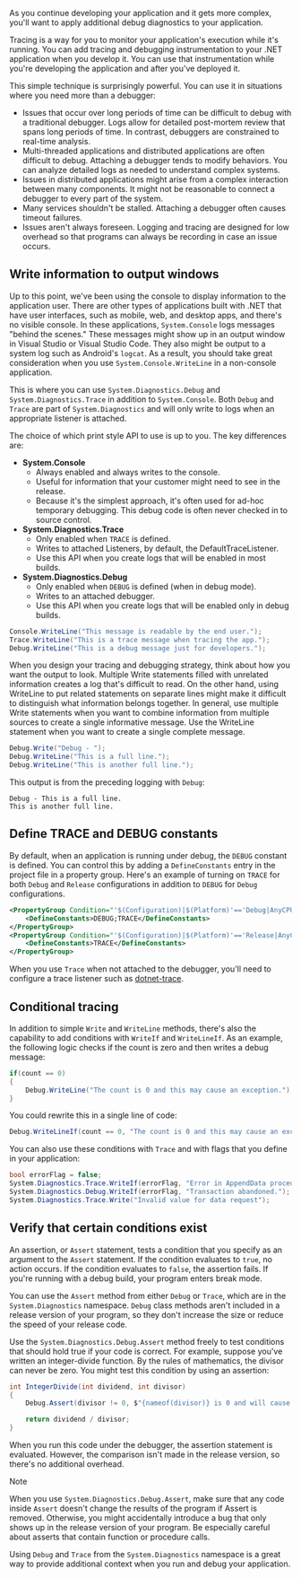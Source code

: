 ﻿As you continue developing your application and it gets more complex, you'll want to apply additional debug diagnostics to your application.

Tracing is a way for you to monitor your application's execution while it's running. You can add tracing and debugging instrumentation to your .NET application when you develop it. You can use that instrumentation while you're developing the application and after you've deployed it.

This simple technique is surprisingly powerful. You can use it in situations where you need more than a debugger:

- Issues that occur over long periods of time can be difficult to debug with a traditional debugger. Logs allow for detailed post-mortem review that spans long periods of time. In contrast, debuggers are constrained to real-time analysis.
- Multi-threaded applications and distributed applications are often difficult to debug. Attaching a debugger tends to modify behaviors. You can analyze detailed logs as needed to understand complex systems.
- Issues in distributed applications might arise from a complex interaction between many components. It might not be reasonable to connect a debugger to every part of the system.
- Many services shouldn't be stalled. Attaching a debugger often causes timeout failures.
- Issues aren't always foreseen. Logging and tracing are designed for low overhead so that programs can always be recording in case an issue occurs.

## Write information to output windows

Up to this point, we've been using the console to display information to the application user. There are other types of applications built with .NET that have user interfaces, such as mobile, web, and desktop apps, and there's no visible console. In these applications, `System.Console` logs messages "behind the scenes." These messages might show up in an output window in Visual Studio or Visual Studio Code. They also might be output to a system log such as Android's `logcat`. As a result, you should take great consideration when you use `System.Console.WriteLine` in a non-console application.

This is where you can use `System.Diagnostics.Debug` and `System.Diagnostics.Trace` in addition to `System.Console`. Both `Debug` and `Trace` are part of `System.Diagnostics` and will only write to logs when an appropriate listener is attached.

The choice of which print style API to use is up to you. The key differences are:

- **System.Console**
  - Always enabled and always writes to the console.
  - Useful for information that your customer might need to see in the release.
  - Because it's the simplest approach, it's often used for ad-hoc temporary debugging. This debug code is often never checked in to source control.
- **System.Diagnostics.Trace**
  - Only enabled when `TRACE` is defined.
  - Writes to attached Listeners, by default, the DefaultTraceListener.
  - Use this API when you create logs that will be enabled in most builds.
- **System.Diagnostics.Debug**
  - Only enabled when `DEBUG` is defined (when in debug mode).
  - Writes to an attached debugger.
  - Use this API when you create logs that will be enabled only in debug builds.

```csharp
Console.WriteLine("This message is readable by the end user.");
Trace.WriteLine("This is a trace message when tracing the app.");
Debug.WriteLine("This is a debug message just for developers.");
```

When you design your tracing and debugging strategy, think about how you want the output to look. Multiple Write statements filled with unrelated information creates a log that's difficult to read. On the other hand, using WriteLine to put related statements on separate lines might make it difficult to distinguish what information belongs together. In general, use multiple Write statements when you want to combine information from multiple sources to create a single informative message. Use the WriteLine statement when you want to create a single complete message.

```csharp
Debug.Write("Debug - ");
Debug.WriteLine("This is a full line.");
Debug.WriteLine("This is another full line.");
```

This output is from the preceding logging with `Debug`:

```output
Debug - This is a full line.
This is another full line.
```

## Define TRACE and DEBUG constants

By default, when an application is running under debug, the `DEBUG` constant is defined. You can control this by adding a `DefineConstants` entry in the project file in a property group. Here's an example of turning on `TRACE` for both `Debug` and `Release` configurations in addition to `DEBUG` for `Debug` configurations.

```xml
<PropertyGroup Condition="'$(Configuration)|$(Platform)'=='Debug|AnyCPU'">
    <DefineConstants>DEBUG;TRACE</DefineConstants>
</PropertyGroup>
<PropertyGroup Condition="'$(Configuration)|$(Platform)'=='Release|AnyCPU'">
    <DefineConstants>TRACE</DefineConstants>
</PropertyGroup>
```

When you use `Trace` when not attached to the debugger, you'll need to configure a trace listener such as [dotnet-trace](/dotnet/core/diagnostics/dotnet-trace).

## Conditional tracing

In addition to simple `Write` and `WriteLine` methods, there's also the capability to add conditions with `WriteIf` and `WriteLineIf`. As an example, the following logic checks if the count is zero and then writes a debug message:

```csharp
if(count == 0)
{
    Debug.WriteLine("The count is 0 and this may cause an exception.");
}
```

You could rewrite this in a single line of code:

```csharp
Debug.WriteLineIf(count == 0, "The count is 0 and this may cause an exception.");
```

You can also use these conditions with `Trace` and with flags that you define in your application:

```csharp
bool errorFlag = false;  
System.Diagnostics.Trace.WriteIf(errorFlag, "Error in AppendData procedure.");  
System.Diagnostics.Debug.WriteIf(errorFlag, "Transaction abandoned.");  
System.Diagnostics.Trace.Write("Invalid value for data request");
```

## Verify that certain conditions exist

An assertion, or `Assert` statement, tests a condition that you specify as an argument to the `Assert` statement. If the condition evaluates to `true`, no action occurs. If the condition evaluates to `false`, the assertion fails. If you're running with a debug build, your program enters break mode.

You can use the `Assert` method from either `Debug` or `Trace`, which are in the `System.Diagnostics` namespace. `Debug` class methods aren't included in a release version of your program, so they don't increase the size or reduce the speed of your release code.

Use the `System.Diagnostics.Debug.Assert` method freely to test conditions that should hold true if your code is correct. For example, suppose you've written an integer-divide function. By the rules of mathematics, the divisor can never be zero. You might test this condition by using an assertion:

```csharp
int IntegerDivide(int dividend, int divisor)
{
    Debug.Assert(divisor != 0, $"{nameof(divisor)} is 0 and will cause an exception.");

    return dividend / divisor;
}
```

When you run this code under the debugger, the assertion statement is evaluated. However, the comparison isn't made in the release version, so there's no additional overhead.

> [!NOTE]
> When you use `System.Diagnostics.Debug.Assert`, make sure that any code inside `Assert` doesn't change the results of the program if Assert is removed. Otherwise, you might accidentally introduce a bug that only shows up in the release version of your program. Be especially careful about asserts that contain function or procedure calls.

Using `Debug` and `Trace` from the `System.Diagnostics` namespace is a great way to provide additional context when you run and debug your application.
